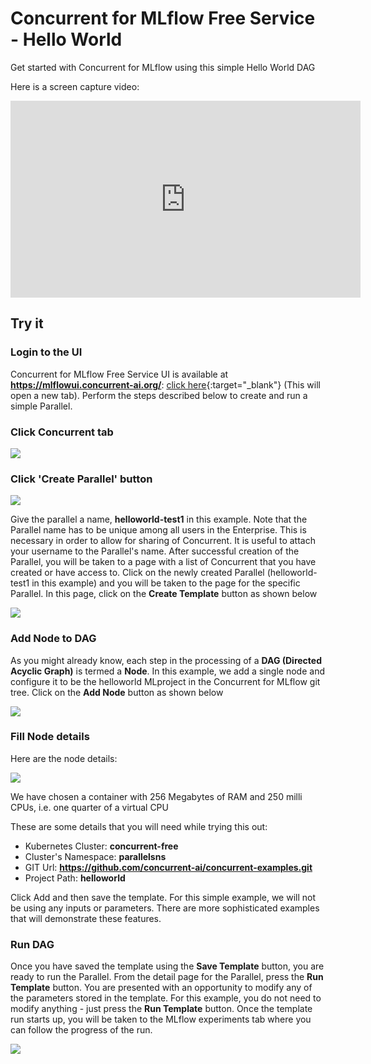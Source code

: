 # Concurrent for MLflow Free Service - Hello World

Get started with Concurrent for MLflow using this simple Hello World DAG

Here is a screen capture video:

<iframe width="560" height="315" src="https://www.youtube.com/embed/4yojU-vubWo" title="YouTube video player" frameborder="0" allow="accelerometer; autoplay; clipboard-write; encrypted-media; gyroscope; picture-in-picture" allowfullscreen></iframe>


## Try it

### Login to the UI

Concurrent for MLflow Free Service UI is available at **https://mlflowui.concurrent-ai.org/**: [click here](https://mlflowui.concurrent-ai.org/ "Concurrent for MLflow Free Service UI"){:target="\_blank"} (This will open a new tab). Perform the steps described below to create and run a simple Parallel.

### Click Concurrent tab

[![](https://docs.concurrent-ai.org/images/helloworld/hw1.png?raw=true)](https://docs.concurrent-ai.org/images/helloworld/hw1.png?raw=true)

### Click 'Create Parallel' button

[![](https://docs.concurrent-ai.org/images/helloworld/hw2.png?raw=true)](https://docs.concurrent-ai.org/images/helloworld/hw2.png?raw=true)

Give the parallel a name, **helloworld-test1** in this example. Note that the Parallel name has to be unique among all users in the Enterprise. This is necessary in order to allow for sharing of Concurrent. It is useful to attach your username to the Parallel's name. After successful creation of the Parallel, you will be taken to a page with a list of Concurrent that you have created or have access to. Click on the newly created Parallel (helloworld-test1 in this example) and you will be taken to the page for the specific Parallel. In this page, click on the **Create Template** button as shown below

[![](https://docs.concurrent-ai.org/images/helloworld/hw3.png?raw=true)](https://docs.concurrent-ai.org/images/helloworld/hw3.png?raw=true)

### Add Node to DAG

As you might already know, each step in the processing of a **DAG (Directed Acyclic Graph)** is termed a **Node**. In this example, we add a single node and configure it to be the helloworld MLproject in the Concurrent for MLflow git tree. Click on the **Add Node** button as shown below

[![](https://docs.concurrent-ai.org/images/helloworld/hw4.png?raw=true)](https://docs.concurrent-ai.org/images/helloworld/hw4.png?raw=true)

### Fill Node details

Here are the node details:

[![](https://docs.concurrent-ai.org/images/helloworld/node.png?raw=true)](https://docs.concurrent-ai.org/images/helloworld/node.png?raw=true)

We have chosen a container with 256 Megabytes of RAM and 250 milli CPUs, i.e. one quarter of a virtual CPU

These are some details that you will need while trying this out:

- Kubernetes Cluster: **concurrent-free**
- Cluster's Namespace: **parallelsns**
- GIT Url: **https://github.com/concurrent-ai/concurrent-examples.git**
- Project Path: **helloworld**

Click Add and then save the template. For this simple example, we will not be using any inputs or parameters. There are more sophisticated examples that will demonstrate these features.

### Run DAG

Once you have saved the template using the **Save Template** button, you are ready to run the Parallel. From the detail page for the Parallel, press the **Run Template** button. You are presented with an opportunity to modify any of the parameters stored in the template. For this example, you do not need to modify anything - just press the **Run Template** button. Once the template run starts up, you will be taken to the MLflow experiments tab where you can follow the progress of the run.

[![](https://docs.concurrent-ai.org/images/helloworld/hw5.png?raw=true)](https://docs.concurrent-ai.org/images/helloworld/hw5.png?raw=true)

